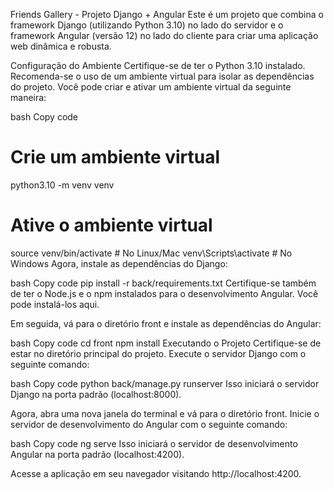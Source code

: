 Friends Gallery - Projeto Django + Angular
Este é um projeto que combina o framework Django (utilizando Python 3.10) no lado do servidor e o framework Angular (versão 12) no lado do cliente para criar uma aplicação web dinâmica e robusta.

Configuração do Ambiente
Certifique-se de ter o Python 3.10 instalado. Recomenda-se o uso de um ambiente virtual para isolar as dependências do projeto. Você pode criar e ativar um ambiente virtual da seguinte maneira:

bash
Copy code
# Crie um ambiente virtual
python3.10 -m venv venv

# Ative o ambiente virtual
source venv/bin/activate   # No Linux/Mac
venv\Scripts\activate      # No Windows
Agora, instale as dependências do Django:

bash
Copy code
pip install -r back/requirements.txt
Certifique-se também de ter o Node.js e o npm instalados para o desenvolvimento Angular. Você pode instalá-los aqui.

Em seguida, vá para o diretório front e instale as dependências do Angular:

bash
Copy code
cd front
npm install
Executando o Projeto
Certifique-se de estar no diretório principal do projeto. Execute o servidor Django com o seguinte comando:

bash
Copy code
python back/manage.py runserver
Isso iniciará o servidor Django na porta padrão (localhost:8000).

Agora, abra uma nova janela do terminal e vá para o diretório front. Inicie o servidor de desenvolvimento do Angular com o seguinte comando:

bash
Copy code
ng serve
Isso iniciará o servidor de desenvolvimento Angular na porta padrão (localhost:4200).

Acesse a aplicação em seu navegador visitando http://localhost:4200.
